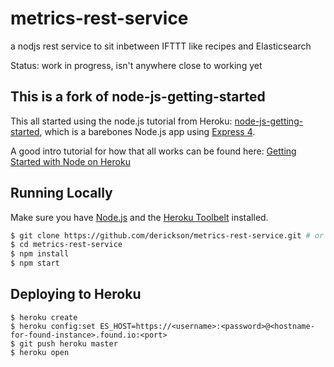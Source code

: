 # metrics-rest-service
a nodjs rest service to sit inbetween IFTTT like recipes and Elasticsearch

Status: work in progress, isn't anywhere close to working yet


## This is a fork of node-js-getting-started

This all started using the node.js tutorial from Heroku: [node-js-getting-started](https://github.com/heroku/node-js-getting-started), which is a barebones Node.js app using [Express 4](http://expressjs.com/).

A good intro tutorial for how that all works can be found here:  [Getting Started with Node on Heroku](https://devcenter.heroku.com/articles/getting-started-with-nodejs) 

## Running Locally

Make sure you have [Node.js](http://nodejs.org/) and the [Heroku Toolbelt](https://toolbelt.heroku.com/) installed.

```sh
$ git clone https://github.com/derickson/metrics-rest-service.git # or clone your own fork
$ cd metrics-rest-service
$ npm install
$ npm start
```

## Deploying to Heroku

```
$ heroku create
$ heroku config:set ES_HOST=https://<username>:<password>@<hostname-for-found-instance>.found.io:<port>
$ git push heroku master
$ heroku open
```